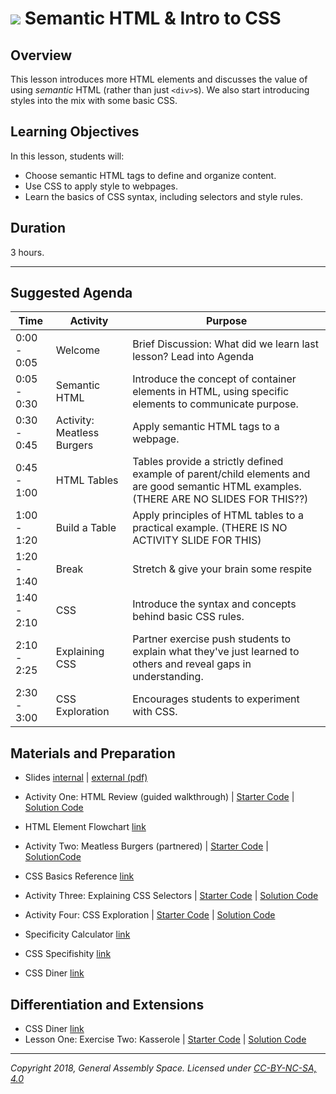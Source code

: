 # ![](https://ga-dash.s3.amazonaws.com/production/assets/logo-9f88ae6c9c3871690e33280fcf557f33.png) Semantic HTML & Intro to CSS

## Overview
This lesson introduces more HTML elements and discusses the value of using _semantic_ HTML (rather than just `<div>`s). We also start introducing styles into the mix with some basic CSS.

## Learning Objectives
In this lesson, students will:
- Choose semantic HTML tags to define and
organize content.
- Use CSS to apply style to webpages.
- Learn the basics of CSS syntax, including selectors
and style rules.


## Duration
3 hours.

---

## Suggested Agenda

| Time | Activity | Purpose |
| --- | --- | --- |
| 0:00 - 0:05 | Welcome | Brief Discussion: What did we learn last lesson? Lead into Agenda |
| 0:05 - 0:30 | Semantic HTML | Introduce the concept of container elements in HTML, using specific elements to communicate purpose. |
| 0:30 - 0:45 | Activity: Meatless Burgers | Apply semantic HTML tags to a webpage. |
| 0:45 - 1:00 | HTML Tables | Tables provide a strictly defined example of parent/child elements and are good semantic HTML examples. (THERE ARE NO SLIDES FOR THIS??)|
| 1:00 - 1:20 | Build a Table | Apply principles of HTML tables to a practical example. (THERE IS NO ACTIVITY SLIDE FOR THIS) |
| 1:20 - 1:40 | Break | Stretch & give your brain some respite |
| 1:40 - 2:10 | CSS | Introduce the syntax and concepts behind basic CSS rules. |
| 2:10 - 2:25 | Explaining CSS | Partner exercise push students to explain what they've just learned to others and reveal gaps in understanding. |
| 2:30 - 3:00 | CSS Exploration | Encourages students to experiment with CSS. |



## Materials and Preparation

- Slides [internal](https://docs.google.com/presentation/d/1aytjxwm2DMrkJzYozdbDx2evUBQZGI_V9xFzyVVmzVY/edit#slide=id.g3dd4fa9b7e_0_239) | [external (pdf)](TODO)
- Activity One: HTML Review (guided walkthrough) | [Starter Code](https://codepen.io/GAmarketing/pen/JjjBWYd) | [Solution Code](https://codepen.io/GAmarketing/pen/XWWBMmL)
- HTML Element Flowchart [link](https://drive.google.com/file/d/1ZHYFov7OGasONOTKRYbmOJUAbRXEyC8v/view)
- Activity Two: Meatless Burgers (partnered) | [Starter Code](https://codepen.io/GAmarketing/pen/OJJwpMO) | [SolutionCode](https://codepen.io/GAmarketing/pen/KKKBWVG)
- CSS Basics Reference [link](https://codepen.io/GAmarketing/pen/QWWBpbB )
- Activity Three: Explaining CSS Selectors | [Starter Code](https://codepen.io/GAmarketing/pen/ZEEjeWZ ) | [Solution Code](https://codepen.io/GAmarketing/pen/vYYaxKx)
- Activity Four: CSS Exploration | [Starter Code](https://codepen.io/GAmarketing/pen/xxxJqRw ) | [Solution Code](https://codepen.io/GAmarketing/pen/rNNrZLg )

- Specificity Calculator [link](https://specificity.keegan.st/)
- CSS Specifishity [link](https://specifishity.com/specifishity.pdf)
- CSS Diner [link](https://flukeout.github.io/)


## Differentiation and Extensions
- CSS Diner [link](https://flukeout.github.io/)
- Lesson One: Exercise Two: Kasserole | [Starter Code](https://codepen.io/GAmarketing/pen/RwwyPLw) | [Solution Code](https://codepen.io/GAmarketing/pen/MWWGwoO)


---
*Copyright 2018, General Assembly Space. Licensed under [CC-BY-NC-SA, 4.0](https://creativecommons.org/licenses/by-nc-sa/4.0/)*
